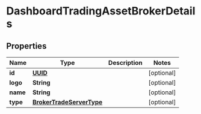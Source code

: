 # DashboardTradingAssetBrokerDetails

## Properties
Name | Type | Description | Notes
------------ | ------------- | ------------- | -------------
**id** | [**UUID**](UUID.md) |  |  [optional]
**logo** | **String** |  |  [optional]
**name** | **String** |  |  [optional]
**type** | [**BrokerTradeServerType**](BrokerTradeServerType.md) |  |  [optional]

